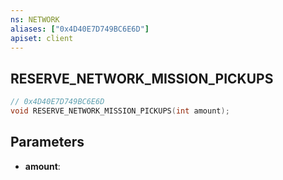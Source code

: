 ```yaml
---
ns: NETWORK
aliases: ["0x4D40E7D749BC6E6D"]
apiset: client
---
```

## RESERVE_NETWORK_MISSION_PICKUPS

```c
// 0x4D40E7D749BC6E6D
void RESERVE_NETWORK_MISSION_PICKUPS(int amount);
```


## Parameters
* **amount**:



